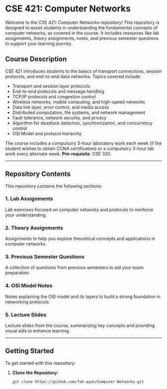 # CSE 421: Computer Networks

Welcome to the CSE 421: Computer Networks repository! This repository is designed to assist students in understanding the fundamental concepts of computer networks, as covered in the course. It includes resources like lab assignments, theory assignments, notes, and previous semester questions to support your learning journey.

## Course Description
CSE 421 introduces students to the basics of transport connections, session protocols, and end-to-end data networks. Topics covered include:

- Transport and session layer protocols
- End-to-end protocols and message handling
- TCP/IP protocols and congestion control
- Wireless networks, mobile computing, and high-speed networks
- Data link layer, error control, and media access
- Distributed computation, file systems, and network management
- Fault tolerance, network security, and privacy
- Algorithm for deadlock detection, synchronization, and concurrency control
- OSI Model and protocol hierarchy

The course includes a compulsory 3-hour laboratory work each week (if the student wishes to obtain CCNA certification) or a compulsory 3-hour lab work every alternate week. **Pre-requisite**: CSE 320.

---

## Repository Contents
This repository contains the following sections:

### 1. **Lab Assignments**
Lab exercises focused on computer networks and protocols to reinforce your understanding.

### 2. **Theory Assignments**
Assignments to help you explore theoretical concepts and applications in computer networks.

### 3. **Previous Semester Questions**
A collection of questions from previous semesters to aid your exam preparation.

### 4. **OSI Model Notes**
Notes explaining the OSI model and its layers to build a strong foundation in networking protocols.

### 5. **Lecture Slides**
Lecture slides from the course, summarizing key concepts and providing visual aids to enhance learning.

---

## Getting Started
To get started with this repository:

1. **Clone the Repository**:  
   ```bash
   git clone https://github.com/fah-ayon/Computer-Networks.git
   ```
